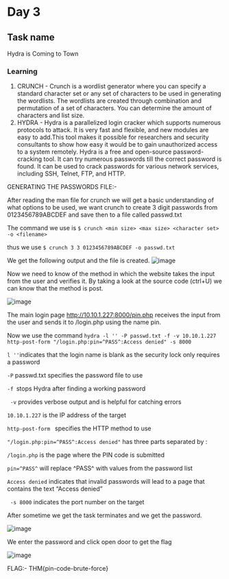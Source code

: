 # Day 3
## Task name
Hydra is Coming to Town 
### Learning

1. CRUNCH - Crunch is a wordlist generator where you can specify a standard character set or any set of characters to be used in generating the wordlists. The wordlists are created through combination and permutation of a set of characters. You can determine the amount of characters and list size.
2. HYDRA - Hydra is a parallelized login cracker which supports numerous protocols to attack. It is very fast and flexible, and new modules are easy to add.This tool makes it possible for researchers and security consultants to show how easy it would be to gain unauthorized access to a system remotely.
Hydra is a free and open-source password-cracking tool. It can try numerous passwords till the correct password is found. It can be used to crack passwords for various network services, including SSH, Telnet, FTP, and HTTP.

GENERATING THE PASSWORDS FILE:-

After reading the man file for crunch we will get a basic understanding of what options to be used, we want crunch to create 3 digit passwords from 0123456789ABCDEF and save then to a file called passwd.txt

The command we use is `$ crunch <min size> <max size> <character set> -o <filename>`

thus we use `$ crunch 3 3 0123456789ABCDEF -o passwd.txt`

We get the following output and the file is created.
![image](https://github.com/vishwatejD/advent-of-cyber-2023/assets/141154035/4d7859b5-0102-4382-8e50-ea75d1925c93)

Now we need to know of the method in which the website takes the input from the user and verifies it.
By taking a look at the source code (ctrl+U) we can know that the method is post.

![image](https://github.com/vishwatejD/advent-of-cyber-2023/assets/141154035/abf2a40e-def8-4fd4-9dd2-dfdf166e54be)

The main login page http://10.10.1.227:8000/pin.php receives the input from the user and sends it to /login.php using the name pin.

Now we use the command `hydra -l '' -P passwd.txt -f -v 10.10.1.227 http-post-form "/login.php:pin=^PASS^:Access denied" -s 8000`


  ` l '' `indicates that the login name is blank as the security lock only requires a password
    
 ` -P ` passwd.txt specifies the password file to use
    
  `-f `stops Hydra after finding a working password
    
  ` -v` provides verbose output and is helpful for catching errors
    
   `10.10.1.227` is the IP address of the target
    
   `http-post-form ` specifies the HTTP method to use
    
   `"/login.php:pin=^PASS^:Access denied"` has three parts separated by :
    
   `/login.php` is the page where the PIN code is submitted
        
   `pin=^PASS^` will replace ^PASS^ with values from the password list
        
  `Access denied` indicates that invalid passwords will lead to a page that contains the text “Access denied”
   
 ` -s 8000` indicates the port number on the target

After sometime we get the task terminates and we get the password.

![image](https://github.com/vishwatejD/advent-of-cyber-2023/assets/141154035/1e437ac0-bf86-4434-b7ab-2d5991f3ed32)

We enter the password and click open door to get the flag

![image](https://github.com/vishwatejD/advent-of-cyber-2023/assets/141154035/2a39d743-6402-4771-855c-4156721434bd)

FLAG:- THM{pin-code-brute-force}

